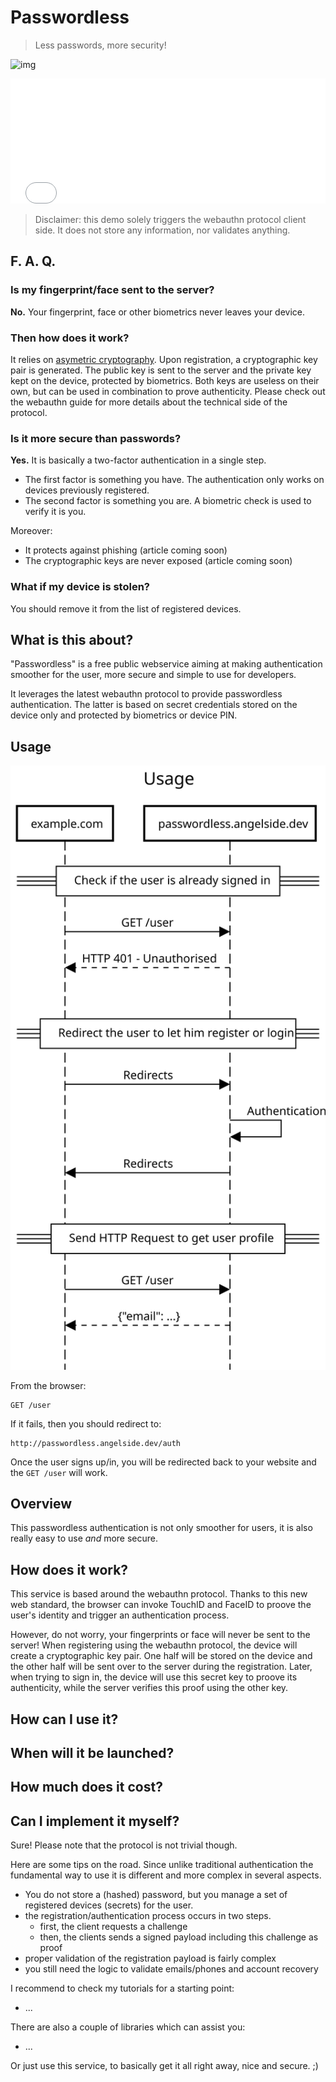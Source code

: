 Passwordless
============

> Less passwords, more security!

![img](img/54dc6e5b-f393-4135-b8e3-9143aa82290a.jpg)

<iframe src="form.html" style="width:100%;height:200px;border:none;"></iframe>

> Disclaimer: this demo solely triggers the webauthn protocol client side. It does not store any information, nor validates anything.

F. A. Q. 
-----

### Is my fingerprint/face sent to the server? 

**No.** Your fingerprint, face or other biometrics never leaves your device. 

### Then how does it work? 

It relies on [asymetric cryptography](https://en.m.wikipedia.org/wiki/Public-key_cryptography). 
Upon registration, a cryptographic key pair is generated. 
The public key is sent to the server 
and the private key kept on the device, protected by biometrics.
Both keys are useless on their own, but can be used in combination to prove authenticity.
Please check out the webauthn guide for more details about the technical side of the protocol.

### Is it more secure than passwords? 

**Yes.** It is basically a two-factor authentication in a single step. 

- The first factor is something you have. 
The authentication only works on devices previously registered. 
- The second factor is something you are. 
A biometric check is used to verify it is you.

Moreover:

- It protects against phishing (article coming soon)
- The cryptographic keys are never exposed (article coming soon)

### What if my device is stolen? 

You should remove it from the list of registered devices. 


What is this about?
-------------------

"Passwordless" is a free public webservice aiming at making authentication smoother for the user, more secure and simple to use for developers.

It leverages the latest webauthn protocol to provide passwordless authentication. The latter is based on secret credentials stored on the device only and protected by biometrics or device PIN.


Usage
-----

![Usage diagram](img/usage.svg)

From the browser:

    GET /user

If it fails, then you should redirect to:

    http://passwordless.angelside.dev/auth

Once the user signs up/in, you will be redirected back to your website and the `GET /user` will work.

Overview
--------

This passwordless authentication is not only smoother for users, it is also really easy to use *and* more secure.


How does it work?
-----------------

This service is based around the webauthn protocol. Thanks to this new web standard, the browser can invoke TouchID and FaceID  to proove the user's identity and trigger an authentication process.

However, do not worry, your fingerprints or face will never be sent to the server! When registering using the webauthn protocol, the device will create a cryptographic key pair. One half will be stored on the device and the other half will be sent over to the server during the registration. Later, when trying to sign in, the device will use this secret key to proove its authenticity, while the server verifies this proof using the other key.




How can I use it?
-----------------

When will it be launched?
-------------------------

How much does it cost?
----------------------

Can I implement it myself?
--------------------------

Sure! Please note that the protocol is not trivial though.

Here are some tips on the road. Since unlike traditional authentication the fundamental way to use it is different and more complex in several aspects.

- You do not store a (hashed) password, but you manage a set of registered devices (secrets) for the user.
- the registration/authentication process occurs in two steps.
  - first, the client requests a challenge
  - then, the clients sends a signed payload including this challenge as proof
- proper validation of the registration payload is fairly complex
- you still need the logic to validate emails/phones and account recovery

I recommend to check my tutorials for a starting point:

- ...

There are also a couple of libraries which can assist you:

- ...

Or just use this service, to basically get it all right away, nice and secure. ;)
